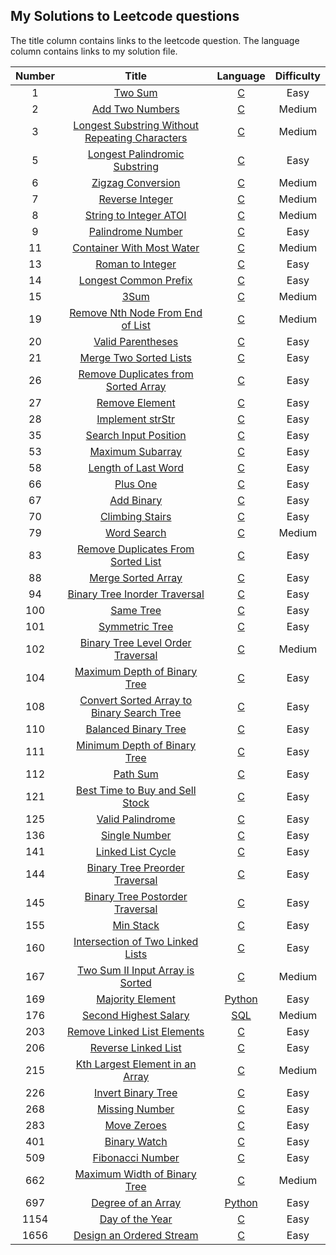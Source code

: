 ## My Solutions to Leetcode questions

The title column contains links to the leetcode question.
The language column contains links to my solution file.


| Number | Title | Language | Difficulty |
| :----: | :---: | :------: | :--------: |
| 1 | [Two Sum](https://leetcode.com/problems/two-sum/) | [C](algorithms/two_sum.c) | Easy |
| 2 | [Add Two Numbers](https://leetcode.com/problems/add-two-numbers/) | [C](algorithms/add_two_numbers.c) | Medium |
| 3 | [Longest Substring Without Repeating Characters](https://leetcode.com/problems/longest-substring-without-repeating-characters/) | [C](algorithms/longest_substring_without_repeating_characters.c) | Medium |
| 5 | [Longest Palindromic Substring](https://leetcode.com/problems/longest-palindromic-substring/) | [C](algorithms/longest_palindromic_substring.c) | Easy |
| 6 | [Zigzag Conversion](https://leetcode.com/problems/zigzag-conversion/) | [C](algorithms/zigzag_conversion.c) | Medium |
| 7 | [Reverse Integer](https://leetcode.com/problems/reverse-integer/) | [C](algorithms/reverse_integer.c) | Medium |
| 8 | [String to Integer ATOI](https://leetcode.com/problems/string-to-integer-atoi/) | [C](algorithms/string_to_integer_atoi.c) | Medium |
| 9 | [Palindrome Number](https://leetcode.com/problems/palindrome-number/) | [C](algorithms/palindrome_number.c) | Easy |
| 11 | [Container With Most Water](https://leetcode.com/problems/container-with-most-water/) | [C](algorithms/container_with_most_water.c) | Medium |
| 13 | [Roman to Integer](https://leetcode.com/problems/roman-to-integer/) | [C](algorithms/roman_to_integer.c) | Easy |
| 14 | [Longest Common Prefix](https://leetcode.com/problems/longest-common-prefix/) | [C](algorithms/longest_common_prefix.c) | Easy |
| 15 | [3Sum](https://leetcode.com/problems/3sum/) | [C](algorithms/3sum.c) | Medium |
| 19 | [Remove Nth Node From End of List](https://leetcode.com/problems/remove-nth-node-from-end-of-list/) | [C](algorithms/remove_nth_node_from_end_of_list.c) | Medium |
| 20 | [Valid Parentheses](https://leetcode.com/problems/valid-parentheses/) | [C](algorithms/valid_parentheses.c) | Easy |
| 21 | [Merge Two Sorted Lists](https://leetcode.com/problems/merge-two-sorted-lists/) | [C](algorithms/merge_two_sorted_lists.c) | Easy |
| 26 | [Remove Duplicates from Sorted Array](https://leetcode.com/problems/remove-duplicates-from-sorted-array/) | [C](algorithms/remove_duplicates_from_sorted_array.c) | Easy |
| 27 | [Remove Element](https://leetcode.com/problems/remove-element/) | [C](algorithms/remove_element.c) | Easy |
| 28 | [Implement strStr](https://leetcode.com/problems/implement-strstr/) | [C](algorithms/implement_strstr.c) | Easy |
| 35 | [Search Input Position](https://leetcode.com/problems/search-input-position/) | [C](algorithms/search_input_position.c) | Easy |
| 53 | [Maximum Subarray](https://leetcode.com/problems/maximum-subarray/) | [C](algorithms/maximum_subarray.c) | Easy |
| 58 | [Length of Last Word](https://leetcode.com/problems/length-of-last-word/) | [C](algorithms/length_of_last_word.c) | Easy |
| 66 | [Plus One](https://leetcode.com/problems/plus-one/) | [C](algorithms/plus_one.c) | Easy |
| 67 | [Add Binary](https://leetcode.com/problems/add-binary/) | [C](algorithms/add_binary.c) | Easy |
| 70 | [Climbing Stairs](https://leetcode.com/problems/climbing-stairs/) | [C](algorithms/climbing_stairs.c) | Easy |
| 79 | [Word Search](https://leetcode.com/problems/word-search/) | [C](algorithms/word_search.c) | Medium |
| 83 | [Remove Duplicates From Sorted List](https://leetcode.com/problems/remove-duplicates-from-sorted-list/) | [C](algorithms/remove_duplicates_from_sorted_list.c) | Easy |
| 88 | [Merge Sorted Array](https://leetcode.com/problems/merge-sorted-array/) | [C](algorithms/merge_sorted_array.c) | Easy |
| 94 | [Binary Tree Inorder Traversal](https://leetcode.com/problems/binary-tree-inorder-traversal/) | [C](algorithms/binary_tree_inorder_traversal.c) | Easy |
| 100 | [Same Tree](https://leetcode.com/problems/same-tree/) | [C](algorithms/same_tree.c) | Easy |
| 101 | [Symmetric Tree](https://leetcode.com/problems/symmetric-tree/) | [C](algorithms/symmetric_tree.c) | Easy |
| 102 | [Binary Tree Level Order Traversal](https://leetcode.com/problems/binary-tree-level-order-traversal/) | [C](algorithms/binary_tree_level_order_traversal.c) | Medium |
| 104 | [Maximum Depth of Binary Tree](https://leetcode.com/problems/maximum-depth-of-binary-tree/) | [C](algorithms/maximum_depth_of_binary_tree.c) | Easy |
| 108 | [Convert Sorted Array to Binary Search Tree](https://leetcode.com/problems/convert-sorted-array-to-binary-search-tree/) | [C](algorithms/convert_sorted_array_to_binary_search_tree.c) | Easy |
| 110 | [Balanced Binary Tree](https://leetcode.com/problems/balanced-binary-tree/) | [C](algorithms/balanced_binary_tree.c) | Easy |
| 111 | [Minimum Depth of Binary Tree](https://leetcode.com/problems/minimum-depth-of-binary-tree/) | [C](algorithms/minimum_depth_of_binary_tree.c) | Easy |
| 112 | [Path Sum](https://leetcode.com/problems/path-sum/) | [C](algorithms/path_sum.c) | Easy |
| 121 | [Best Time to Buy and Sell Stock](https://leetcode.com/problems/best-time-to-buy-and-sell-stock/) | [C](algorithms/best_time_to_buy_and_sell_stock.c) | Easy |
| 125 | [Valid Palindrome](https://leetcode.com/problems/valid-palindrome/) | [C](algorithms/valid_palindrome.c) | Easy |
| 136 | [Single Number](https://leetcode.com/problems/single-number/) | [C](algorithms/single_number.c) | Easy |
| 141 | [Linked List Cycle](https://leetcode.com/problems/linked-list-cycle/) | [C](algorithms/linked_list_cycle.c) | Easy |
| 144 | [Binary Tree Preorder Traversal](https://leetcode.com/problems/binary-tree-preorder-traversal/) | [C](algorithms/binary_tree_preorder_traversal.c) | Easy |
| 145 | [Binary Tree Postorder Traversal](https://leetcode.com/problems/binary-tree-postorder-traversal/) | [C](algorithms/binary_tree_postorder_traversal.c) | Easy |
| 155 | [Min Stack](https://leetcode.com/problems/min-stack/) | [C](algorithms/min_stack.c) | Easy |
| 160 | [Intersection of Two Linked Lists](https://leetcode.com/problems/intersection-of-two-linked-lists/) | [C](algorithms/intersection_of_two_linked_lists.c) | Easy |
| 167 | [Two Sum II Input Array is Sorted](https://leetcode.com/problems/two-sum-ii-input-array-is-sorted/) | [C](algorithms/two_sum_ii_input_array_is_sorted.c) | Medium |
| 169 | [Majority Element](https://leetcode.com/problems/majority-element/) | [Python](algorithms/majority_element.py) | Easy |
| 176 | [Second Highest Salary](https://leetcode.com/problems/second-highest-salary/) | [SQL](database/second_highest_salary.sql) | Medium |
| 203 | [Remove Linked List Elements](https://leetcode.com/problems/remove-linked-list-elements/) | [C](algorithms/remove_linked_list_elements.c) | Easy |
| 206 | [Reverse Linked List](https://leetcode.com/problems/reverse-linked-list/) | [C](algorithms/reverse_linked_list.c) | Easy |
| 215 | [Kth Largest Element in an Array](https://leetcode.com/problems/kth-largest-element-in-an-array/) | [C](algorithms/kth_largest_element_in_an_array.c) | Medium |
| 226 | [Invert Binary Tree](https://leetcode.com/problems/invert-binary-tree/) | [C](algorithms/invert_binary_tree.c) | Easy |
| 268 | [Missing Number](https://leetcode.com/problems/missing-number/) | [C](algorithms/missing_number.c) | Easy |
| 283 | [Move Zeroes](https://leetcode.com/problems/move-zeroes/) | [C](algorithms/move_zeroes.c) | Easy |
| 401 | [Binary Watch](https://leetcode.com/problems/binary-watch/) | [C](algorithms/binary_watch.c) | Easy |
| 509 | [Fibonacci Number](https://leetcode.com/problems/fibonacci-number/) | [C](algorithms/fibonacci_number.c) | Easy |
| 662 | [Maximum Width of Binary Tree](https://leetcode.com/problems/maximum-width-of-binary-tree/) | [C](algorithms/maximum_width_of_binary_tree.c) | Medium |
| 697 | [Degree of an Array](https://leetcode.com/problems/degree-of-an-array/) | [Python](algorithms/degree_of_an_array.py) | Easy |
| 1154 | [Day of the Year](https://leetcode.com/problems/day-of-the-year/) | [C](algorithms/day_of_the_year.c) | Easy |
| 1656 | [Design an Ordered Stream](https://leetcode.com/problems/design-an-ordered-stream/) | [C](algorithms/design_an_ordered_stream.c) | Easy |
